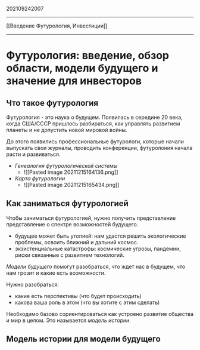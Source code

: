 202109242007
***
[[Введение Футурология, Инвестиции]]
***
# Футурология: введение, обзор области, модели будущего и значение для инвесторов
## Что такое футурология
Футурология - это наука о будущем.
Появилась в середине 20 века, когда США/СССР пришлось разбираться, как управлять развитием планеты и не допустить новой мировой войны.

До этого появились профессиональные футурологи, которые начали выпускать свои журналы, проводить конференции, футуролония начала расти и развиваться.

- *Генеалогия футурологической системы*
	- ![[Pasted image 20211215164136.png]]
- *Карта футурологии*
	- ![[Pasted image 20211215165434.png]]
## Как заниматься футурологией
Чтобы заниматься футурологией, нужно получить представление представление о спектре возможностей будущего.
- будущее может быть утопией:
нам удастся решить экологические проблемы, освоить ближний и дальний космос.
- экзистенциальные катастрофы:
космические угрозы, пандемии, риски связанные с развитием технологий.

*Модели будущего* помогут разобраться, что ждет нас в будущем, что нам грозит и какие есть возможности.

Нужно разобраться:
- какие есть перспективы (что будет происходить)
- какова ваша роль в этом (что вы хотите с этим сделать)

Необходимо базово сориентироваться как устроено развитие общества и мир в целом.
Это называется *модель истории*.
## Модель истории для модели будущего